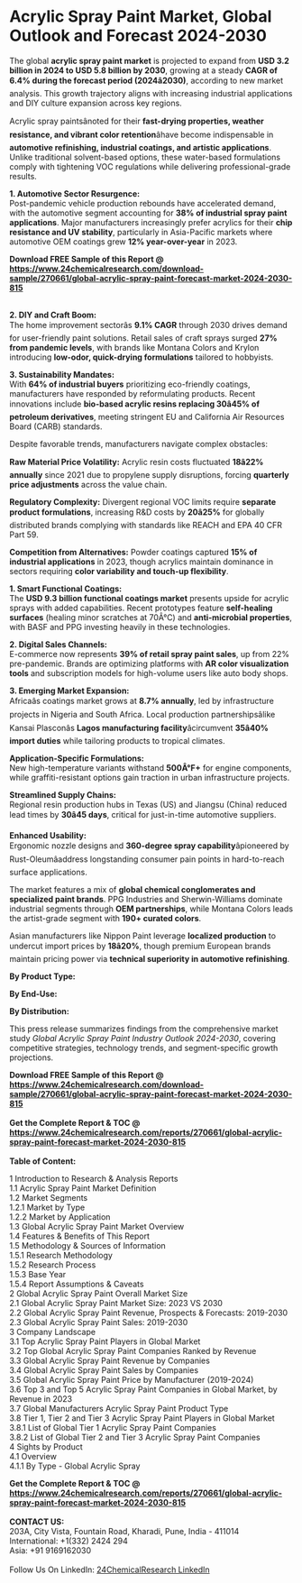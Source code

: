 <h1>Acrylic Spray Paint Market, Global Outlook and Forecast 2024-2030</h1><p>The global <strong>acrylic spray paint market</strong> is projected to expand from <strong>USD 3.2 billion in 2024 to USD 5.8 billion by 2030</strong>, growing at a steady <strong>CAGR of 6.4% during the forecast period (2024â2030)</strong>, according to new market analysis. This growth trajectory aligns with increasing industrial applications and DIY culture expansion across key regions.</p><p>Acrylic spray paintsânoted for their <strong>fast-drying properties, weather resistance, and vibrant color retention</strong>âhave become indispensable in <strong>automotive refinishing, industrial coatings, and artistic applications</strong>. Unlike traditional solvent-based options, these water-based formulations comply with tightening VOC regulations while delivering professional-grade results.</p><p><strong>1. Automotive Sector Resurgence:</strong><br>
Post-pandemic vehicle production rebounds have accelerated demand, with the automotive segment accounting for <strong>38% of industrial spray paint applications</strong>. Major manufacturers increasingly prefer acrylics for their <strong>chip resistance and UV stability</strong>, particularly in Asia-Pacific markets where automotive OEM coatings grew <strong>12% year-over-year</strong> in 2023.</p><div><b>Download FREE Sample of this Report @ 
            <a href="https://www.24chemicalresearch.com/download-sample/270661/global-acrylic-spray-paint-forecast-market-2024-2030-815">
            https://www.24chemicalresearch.com/download-sample/270661/global-acrylic-spray-paint-forecast-market-2024-2030-815</a></b></div><br><p><strong>2. DIY and Craft Boom:</strong><br>
The home improvement sectorâs <strong>9.1% CAGR</strong> through 2030 drives demand for user-friendly paint solutions. Retail sales of craft sprays surged <strong>27% from pandemic levels</strong>, with brands like Montana Colors and Krylon introducing <strong>low-odor, quick-drying formulations</strong> tailored to hobbyists.</p><p><strong>3. Sustainability Mandates:</strong><br>
With <strong>64% of industrial buyers</strong> prioritizing eco-friendly coatings, manufacturers have responded by reformulating products. Recent innovations include <strong>bio-based acrylic resins replacing 30â45% of petroleum derivatives</strong>, meeting stringent EU and California Air Resources Board (CARB) standards.</p><p>Despite favorable trends, manufacturers navigate complex obstacles:</p><p><strong>Raw Material Price Volatility:</strong> Acrylic resin costs fluctuated <strong>18â22% annually</strong> since 2021 due to propylene supply disruptions, forcing <strong>quarterly price adjustments</strong> across the value chain.</p><p><strong>Regulatory Complexity:</strong> Divergent regional VOC limits require <strong>separate product formulations</strong>, increasing R&amp;D costs by <strong>20â25%</strong> for globally distributed brands complying with standards like REACH and EPA 40 CFR Part 59.</p><p><strong>Competition from Alternatives:</strong> Powder coatings captured <strong>15% of industrial applications</strong> in 2023, though acrylics maintain dominance in sectors requiring <strong>color variability and touch-up flexibility</strong>.</p><p><strong>1. Smart Functional Coatings:</strong><br>
The <strong>USD 9.3 billion functional coatings market</strong> presents upside for acrylic sprays with added capabilities. Recent prototypes feature <strong>self-healing surfaces</strong> (healing minor scratches at 70Â°C) and <strong>anti-microbial properties</strong>, with BASF and PPG investing heavily in these technologies.</p><p><strong>2. Digital Sales Channels:</strong><br>
E-commerce now represents <strong>39% of retail spray paint sales</strong>, up from 22% pre-pandemic. Brands are optimizing platforms with <strong>AR color visualization tools</strong> and subscription models for high-volume users like auto body shops.</p><p><strong>3. Emerging Market Expansion:</strong><br>
Africaâs coatings market grows at <strong>8.7% annually</strong>, led by infrastructure projects in Nigeria and South Africa. Local production partnershipsâlike Kansai Plasconâs <strong>Lagos manufacturing facility</strong>âcircumvent <strong>35â40% import duties</strong> while tailoring products to tropical climates.</p><p><strong>Application-Specific Formulations:</strong><br>
	New high-temperature variants withstand <strong>500Â°F+</strong> for engine components, while graffiti-resistant options gain traction in urban infrastructure projects.</p><p><strong>Streamlined Supply Chains:</strong><br>
	Regional resin production hubs in Texas (US) and Jiangsu (China) reduced lead times by <strong>30â45 days</strong>, critical for just-in-time automotive suppliers.</p><p><strong>Enhanced Usability:</strong><br>
	Ergonomic nozzle designs and <strong>360-degree spray capability</strong>âpioneered by Rust-Oleumâaddress longstanding consumer pain points in hard-to-reach surface applications.</p><p>The market features a mix of <strong>global chemical conglomerates and specialized paint brands</strong>. PPG Industries and Sherwin-Williams dominate industrial segments through <strong>OEM partnerships</strong>, while Montana Colors leads the artist-grade segment with <strong>190+ curated colors</strong>.</p><p>Asian manufacturers like Nippon Paint leverage <strong>localized production</strong> to undercut import prices by <strong>18â20%</strong>, though premium European brands maintain pricing power via <strong>technical superiority in automotive refinishing</strong>.</p><p><strong>By Product Type:</strong></p><p><strong>By End-Use:</strong></p><p><strong>By Distribution:</strong></p><p>This press release summarizes findings from the comprehensive market study <em>Global Acrylic Spray Paint Industry Outlook 2024-2030</em>, covering competitive strategies, technology trends, and segment-specific growth projections.</p><div><b>Download FREE Sample of this Report @ 
            <a href="https://www.24chemicalresearch.com/download-sample/270661/global-acrylic-spray-paint-forecast-market-2024-2030-815">
            https://www.24chemicalresearch.com/download-sample/270661/global-acrylic-spray-paint-forecast-market-2024-2030-815</a></b></div><br><div><b>Get the Complete Report & TOC @ 
            <a href="https://www.24chemicalresearch.com/reports/270661/global-acrylic-spray-paint-forecast-market-2024-2030-815">
            https://www.24chemicalresearch.com/reports/270661/global-acrylic-spray-paint-forecast-market-2024-2030-815</a></b></div><br>
            <b>Table of Content:</b><p>1 Introduction to Research & Analysis Reports<br />
    1.1 Acrylic Spray Paint Market Definition<br />
    1.2 Market Segments<br />
        1.2.1 Market by Type<br />
        1.2.2 Market by Application<br />
    1.3 Global Acrylic Spray Paint Market Overview<br />
    1.4 Features & Benefits of This Report<br />
    1.5 Methodology & Sources of Information<br />
        1.5.1 Research Methodology<br />
        1.5.2 Research Process<br />
        1.5.3 Base Year<br />
        1.5.4 Report Assumptions & Caveats<br />
2 Global Acrylic Spray Paint Overall Market Size<br />
    2.1 Global Acrylic Spray Paint Market Size: 2023 VS 2030<br />
    2.2 Global Acrylic Spray Paint Revenue, Prospects & Forecasts: 2019-2030<br />
    2.3 Global Acrylic Spray Paint Sales: 2019-2030<br />
3 Company Landscape<br />
    3.1 Top Acrylic Spray Paint Players in Global Market<br />
    3.2 Top Global Acrylic Spray Paint Companies Ranked by Revenue<br />
    3.3 Global Acrylic Spray Paint Revenue by Companies<br />
    3.4 Global Acrylic Spray Paint Sales by Companies<br />
    3.5 Global Acrylic Spray Paint Price by Manufacturer (2019-2024)<br />
    3.6 Top 3 and Top 5 Acrylic Spray Paint Companies in Global Market, by Revenue in 2023<br />
    3.7 Global Manufacturers Acrylic Spray Paint Product Type<br />
    3.8 Tier 1, Tier 2 and Tier 3 Acrylic Spray Paint Players in Global Market<br />
        3.8.1 List of Global Tier 1 Acrylic Spray Paint Companies<br />
        3.8.2 List of Global Tier 2 and Tier 3 Acrylic Spray Paint Companies<br />
4 Sights by Product<br />
    4.1 Overview<br />
        4.1.1 By Type - Global Acrylic Spray</p><div><b>Get the Complete Report & TOC @ 
            <a href="https://www.24chemicalresearch.com/reports/270661/global-acrylic-spray-paint-forecast-market-2024-2030-815">
            https://www.24chemicalresearch.com/reports/270661/global-acrylic-spray-paint-forecast-market-2024-2030-815</a></b></div><br><b>CONTACT US:</b><br>
            203A, City Vista, Fountain Road, Kharadi, Pune, India - 411014<br>
            International: +1(332) 2424 294<br>
            Asia: +91 9169162030 <br><br>
            Follow Us On LinkedIn: <a href="https://www.linkedin.com/company/24chemicalresearch/">24ChemicalResearch LinkedIn</a>